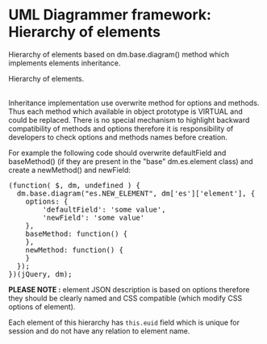 UML Diagrammer framework: Hierarchy of elements
===============================================




Hierarchy of elements based on dm.base.diagram() method which implements elements inheritance.

<div id="HierarhyOfClasses" class="pack-diagram" repo="umlsynco/umlsync" path="/diagrammer/docs/dm-diagrams/HierarchyOfElements.umlsync">
Hierarchy of elements. 
</div>

<br>

Inheritance implementation use overwrite method for options and methods. Thus each method which available in object prototype is VIRTUAL and could be replaced.
There is no special mechanism to highlight backward compatibility of methods and options therefore it is responsibility of developers to check options and methods names before creation.  


For example the following code should overwrite defaultField and baseMethod() (if they are present in the "base" dm.es.element class) and create a newMethod() and newField:
<pre>
(function( $, dm, undefined ) {
  dm.base.diagram("es.NEW_ELEMENT", dm['es']['element'], {
    options: {
        'defaultField': 'some value',
        'newField': 'some value'
    },
    baseMethod: function() {
    },
    newMethod: function() {
    }
  });
})(jQuery, dm);
</pre>

 
<b>PLEASE NOTE :</b> element JSON description is based on options therefore they should be clearly named and CSS compatible (which modify CSS options of element).


Each element of this hierarchy has `this.euid` field which is unique for session and do not have any relation to element name.
   
